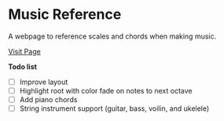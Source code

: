 # Music Reference
A webpage to reference scales and chords when making music.

[Visit Page](https://marekvymazal.github.io/music-reference/ "Music Reference")

**Todo list**
- [ ] Improve layout
- [ ] Highlight root with color fade on notes to next octave
- [ ] Add piano chords
- [ ] String instrument support (guitar, bass, voilin, and ukelele)
